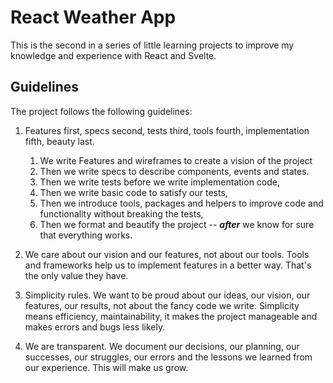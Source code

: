# React Weather App

This is the second in a series of little learning projects to improve my knowledge and experience with React and Svelte.

## Guidelines

The project follows the following guidelines:

1. Features first, specs second, tests third, tools fourth, implementation fifth, beauty last. 
    1. We write Features and wireframes to create a vision of the project
    0. Then we write specs to describe components, events and states.
    0. Then we write tests before we write implementation code, 
    0. Then we write basic code to satisfy our tests, 
    0. Then we introduce tools, packages and helpers to improve code and functionality without breaking the tests,
    0. Then we format and beautify the project -- ___after___ we know for sure that everything works.

2. We care about our vision and our features, not about our tools. Tools and frameworks help us to implement features in a better way. That's the only value they have.

3. Simplicity rules. We want to be proud about our ideas, our vision, our features, our results, not about the fancy code we write. Simplicity means efficiency, maintainability, it makes the project manageable and makes errors and bugs less likely.

4. We are transparent. We document our decisions, our planning, our successes, our struggles, our errors and the lessons we learned from our experience. This will make us grow.




